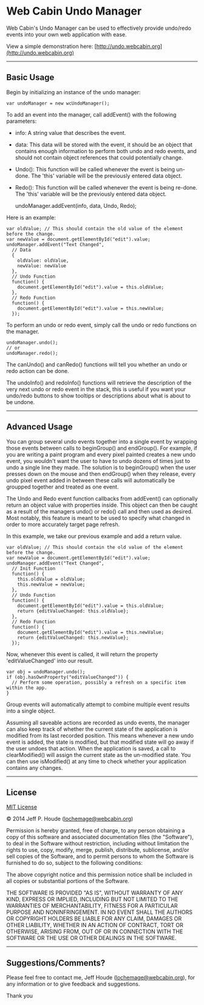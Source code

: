 # Web Cabin Undo Manager #


Web Cabin's Undo Manager can be used to effectively provide undo/redo events into your own web application with ease.

View a simple demonstration here: [http://undo.webcabin.org](http://undo.webcabin.org)

****
## Basic Usage ##

Begin by initializing an instance of the undo manager:

    var undoManager = new wcUndoManager();

To add an event into the manager, call addEvent() with the following parameters:
* info: A string value that describes the event.
* data: This data will be stored with the event, it should be an object that contains enough information to perform both undo and redo events, and should not contain object references that could potentially change.
* Undo(): This function will be called whenever the event is being un-done.  The 'this' variable will be the previously entered data object.
* Redo(): This function will be called whenever the event is being re-done.  The 'this' variable will be the previously entered data object.

    undoManager.addEvent(info, data, Undo, Redo);

Here is an example:

    var oldValue; // This should contain the old value of the element before the change.
    var newValue = document.getElementById("edit").value;
    undoManager.addEvent("Text Changed",
      // Data
      {
        oldValue: oldValue,
        newValue: newValue
      },
      // Undo Function
      function() {
        document.getElementById("edit").value = this.oldValue;
      },
      // Redo Function
      function() {
        document.getElementById("edit").value = this.newValue;
      });

To perform an undo or redo event, simply call the undo or redo functions on the manager.

    undoManager.undo();
    // or
    undoManager.redo();
    
The canUndo() and canRedo() functions will tell you whether an undo or redo action can be done.

The undoInfo() and redoInfo() functions will retrieve the description of the very next undo or redo event in the stack, this is useful if you want your undo/redo buttons to show tooltips or descriptions about what is about to be undone.

****
## Advanced Usage ##

You can group several undo events together into a single event by wrapping those events between calls to beginGroup() and endGroup().  For example, if you are writing a paint program and every pixel painted creates a new undo event, you wouldn't want the user to have to undo dozens of times just to undo a single line they made.  The solution is to beginGroup() when the user presses down on the mouse and then endGroup() when they release, every undo pixel event added in between these calls will automatically be groupped together and treated as one event.

The Undo and Redo event function callbacks from addEvent() can optionally return an object value with properties inside.  This object can then be caught as a result of the managers undo() or redo() call and then used as desired.  Most notably, this feature is meant to be used to specify what changed in order to more accurately target page refresh.

In this example, we take our previous example and add a return value.

    var oldValue; // This should contain the old value of the element before the change.
    var newValue = document.getElementById("edit").value;
    undoManager.addEvent("Text Changed",
      // Init Function
      function() {
        this.oldValue = oldValue;
        this.newValue = newValue;
      },
      // Undo Function
      function() {
        document.getElementById("edit").value = this.oldValue;
        return {editValueChanged: this.oldValue};
      },
      // Redo Function
      function() {
        document.getElementById("edit").value = this.newValue;
        return {editValueChanged: this.newValue};
      });
      
Now, whenever this event is called, it will return the property 'editValueChanged' into our result.

    var obj = undoManager.undo();
    if (obj.hasOwnProperty("editValueChanged")) {
      // Perform some operation, possibly a refresh on a specific item within the app.
    }

Group events will automatically attempt to combine multiple event results into a single object.

Assuming all saveable actions are recorded as undo events, the manager can also keep track of whether the current state of the application is modified from its last recorded position.  This means whenever a new undo event is added, the state is modified, but that modified state will go away if the user undoes that action.  When the application is saved, a call to clearModified() will assign the current state as the un-modified state.  You can then use isModified() at any time to check whether your application contains any changes.

****
## License ##

[MIT License](http://www.opensource.org/licenses/mit-license.php)

&copy; 2014 Jeff P. Houde ([lochemage@webcabin.org](mailto:lochemage@webcabin.org))

Permission is hereby granted, free of charge, to any person obtaining a copy of this software and associated documentation files (the "Software"), to deal in the Software without restriction, including without limitation the rights to use, copy, modify, merge, publish, distribute, sublicense, and/or sell copies of the Software, and to permit persons to whom the Software is furnished to do so, subject to the following conditions:

The above copyright notice and this permission notice shall be included in all copies or substantial portions of the Software.

THE SOFTWARE IS PROVIDED "AS IS", WITHOUT WARRANTY OF ANY KIND, EXPRESS OR IMPLIED, INCLUDING BUT NOT LIMITED TO THE WARRANTIES OF MERCHANTABILITY, FITNESS FOR A PARTICULAR PURPOSE AND NONINFRINGEMENT. IN NO EVENT SHALL THE AUTHORS OR COPYRIGHT HOLDERS BE LIABLE FOR ANY CLAIM, DAMAGES OR OTHER LIABILITY, WHETHER IN AN ACTION OF CONTRACT, TORT OR OTHERWISE, ARISING FROM, OUT OF OR IN CONNECTION WITH THE SOFTWARE OR THE USE OR OTHER DEALINGS IN THE SOFTWARE.

****
## Suggestions/Comments? ##
Please feel free to contact me, Jeff Houde ([lochemage@webcabin.org](mailto:lochemage@webcabin.org)), for any information or to give feedback and suggestions.

Thank you
